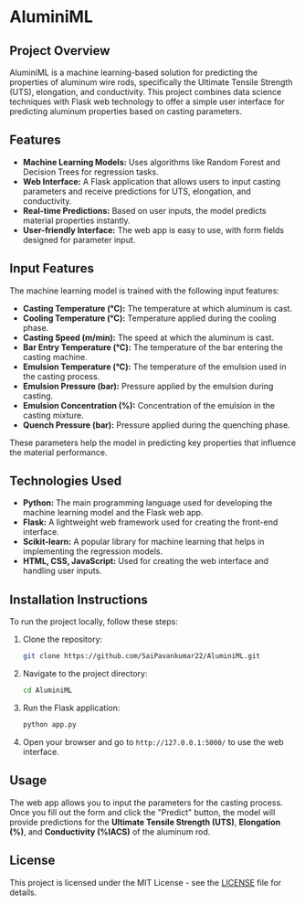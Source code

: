 # AluminiML

## Project Overview
AluminiML is a machine learning-based solution for predicting the properties of aluminum wire rods, specifically the Ultimate Tensile Strength (UTS), elongation, and conductivity. This project combines data science techniques with Flask web technology to offer a simple user interface for predicting aluminum properties based on casting parameters.

## Features
- **Machine Learning Models:** Uses algorithms like Random Forest and Decision Trees for regression tasks.
- **Web Interface:** A Flask application that allows users to input casting parameters and receive predictions for UTS, elongation, and conductivity.
- **Real-time Predictions:** Based on user inputs, the model predicts material properties instantly.
- **User-friendly Interface:** The web app is easy to use, with form fields designed for parameter input.

## Input Features
The machine learning model is trained with the following input features:

- **Casting Temperature (°C):** The temperature at which aluminum is cast.
- **Cooling Temperature (°C):** Temperature applied during the cooling phase.
- **Casting Speed (m/min):** The speed at which the aluminum is cast.
- **Bar Entry Temperature (°C):** The temperature of the bar entering the casting machine.
- **Emulsion Temperature (°C):** The temperature of the emulsion used in the casting process.
- **Emulsion Pressure (bar):** Pressure applied by the emulsion during casting.
- **Emulsion Concentration (%):** Concentration of the emulsion in the casting mixture.
- **Quench Pressure (bar):** Pressure applied during the quenching phase.

These parameters help the model in predicting key properties that influence the material performance.

## Technologies Used
- **Python:** The main programming language used for developing the machine learning model and the Flask web app.
- **Flask:** A lightweight web framework used for creating the front-end interface.
- **Scikit-learn:** A popular library for machine learning that helps in implementing the regression models.
- **HTML, CSS, JavaScript:** Used for creating the web interface and handling user inputs.

## Installation Instructions
To run the project locally, follow these steps:

1. Clone the repository:
    ```bash
    git clone https://github.com/SaiPavankumar22/AluminiML.git
    ```

2. Navigate to the project directory:
    ```bash
    cd AluminiML
    ```


3. Run the Flask application:
    ```bash
    python app.py
    ```

4. Open your browser and go to `http://127.0.0.1:5000/` to use the web interface.

## Usage
The web app allows you to input the parameters for the casting process. Once you fill out the form and click the "Predict" button, the model will provide predictions for the **Ultimate Tensile Strength (UTS)**, **Elongation (%)**, and **Conductivity (%IACS)** of the aluminum rod.

## License
This project is licensed under the MIT License - see the [LICENSE](LICENSE) file for details.
